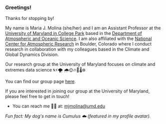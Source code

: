 ### Greetings!

Thanks for stopping by! 

My name is Maria J. Molina (she/her) and I am an Assistant Professor at the [University of Maryland in College Park](https://www.umd.edu/) based in the [Department of Atmospheric and Oceanic Science](https://aosc.umd.edu/). I am also affiliated with the [National Center for Atmospheric Research](https://ncar.ucar.edu/) in Boulder, Colorado where I conduct research in collaboration with my colleagues based in the Climate and Global Dynamics Division.

Our research group at the University of Maryland focuses on climate and extremes data science :cyclone::zap::tornado: :cloud_with_rain::sun_with_face::fire::ocean::thermometer::snowflake:

You can find our group page [here](https://mariajmolina.github.io/).

If you are interested in joining our group at the University of Maryland, please feel free to get in touch!

- You can reach me :woman_teacher: at: mjmolina@umd.edu

_Fun fact: My dog's name is Cumulus :cloud: (featured in my profile avatar)._

<!--
**mariajmolina/mariajmolina** is a ✨ _special_ ✨ repository because its `README.md` (this file) appears on your GitHub profile.

Here are some ideas to get you started:

- 🔭 I’m currently working on ...
- 🌱 I’m currently learning ...
- 👯 I’m looking to collaborate on ...
- 🤔 I’m looking for help with ...
- 💬 Ask me about ...
-->

